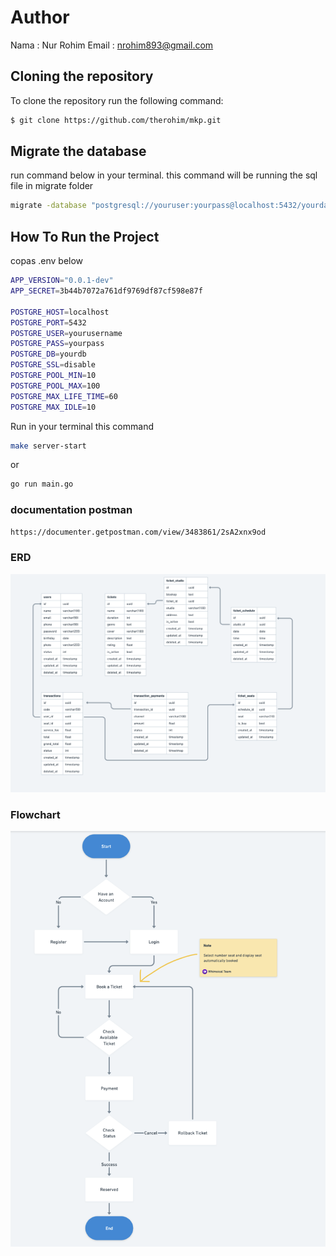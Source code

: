 # Author
Nama : Nur Rohim
Email : nrohim893@gmail.com

## Cloning the repository
To clone the repository run the following command:
```bash
$ git clone https://github.com/therohim/mkp.git
```

## Migrate the database
run command below in your terminal. this command will be running the sql file in migrate folder
```bash
migrate -database "postgresql://youruser:yourpass@localhost:5432/yourdatabase?sslmode=disable" -path "./migrate/" up
```
 
## How To Run the Project
copas .env below
 ```bash
APP_VERSION="0.0.1-dev"
APP_SECRET=3b44b7072a761df9769df87cf598e87f

POSTGRE_HOST=localhost
POSTGRE_PORT=5432
POSTGRE_USER=yourusername
POSTGRE_PASS=yourpass
POSTGRE_DB=yourdb
POSTGRE_SSL=disable
POSTGRE_POOL_MIN=10
POSTGRE_POOL_MAX=100
POSTGRE_MAX_LIFE_TIME=60
POSTGRE_MAX_IDLE=10
 ```
 Run in your terminal this command
 ```bash
 make server-start
 ```
 or 
 ```bash
 go run main.go
 ```

 ### documentation postman
 ```bash
 https://documenter.getpostman.com/view/3483861/2sA2xnx9od
 ```

 ### ERD
 ![plot](./assets/image1.png)

 ### Flowchart
 ![plot](./assets/image2.png)